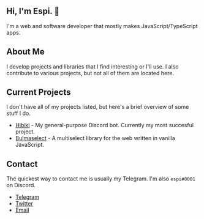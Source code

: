 ## Hi, I'm Espi. 👋
I'm a web and software developer that mostly makes JavaScript/TypeScript apps.

## About Me
I develop projects and libraries that I find interesting or I'll use. I also contribute to various projects, but not all of them are located here.

## Current Projects
I don't have all of my projects listed, but here's a brief overview of some stuff I do.
- [Hibiki][Hibiki] - My general-purpose Discord bot. Currently my most succesful project.
- [Bulmaselect][Bulmaselect] - A multiselect library for the web written in vanilla JavaScript.

## Contact
The quickest way to contact me is usually my Telegram. I'm also `espi#0001` on Discord.
- [Telegram][Telegram]
- [Twitter][Twitter]
- [Email][Email]

[Hibiki]: https://github.com/smolespi/Hibiki "Hibiki"
[Bulmaselect]: https://github.com/resolvedxd/bulmaselect "Bulmaselect"
[Telegram]: https://t.me/smolespi "Telegram: @smolespi"
[Twitter]: https://twitter.com/smolespi "Twitter: @smolespi"
[Website]: https://espi.me "Website: espi.me"
[Email]: mailto:contact@espi.me "Email: contact@espi.me"
